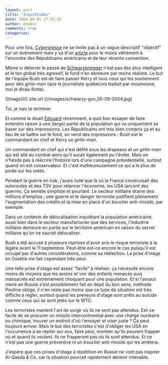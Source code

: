 ```yaml
---
layout: post
title: "Inquiétudes"
date: 2004-09-05 17:51:26
author: Hoedic
comments: true
categories: 
---
```



Pour une fois, [Cyberpresse](http://www.cyberpresse.ca/) ne se limite pas à un vague descriptif "objectif" sur un événement mais y va d'un [article](http://www.cyberpresse.ca/monde/article/1,151,1066,092004,784402.shtml) pour le moins véhément à l'encontre des Républicains américains et de leur récente convention.

Même si déterrer le passé de [Schwarzenegger](http://www.schwarzenegger.com/) n'est pas des plus intelligent et le ton global très agressif, le fond n'en demeure par moins réaliste. Le but de l'équipe Bush est de faire passer Kerry et tous ceux qui les soutiennent pour des *girlie-men* (que le journaliste québécois traduit par moumoune, moi je dirais fiotte).

![Image]({{ site.url }}/images/schwarzy-gov_05-09-2004.jpg)
<div class="photoattrib">Toi, je vais te terminer</div>



Et comme le disait [Édouard](http://www.salebete.net/archives/000427.html) récemment, à quoi bon essayer de faire entendre raison à une (large) partie de la population qui va uniquement se baser sur des impressions. Les Républicains ont très bien compris ça et au lieu de se battre sur le fond, on vend des impressions : Bush est le commandant en chef et Kerry un *girlie-man*.

Un commandant en chef qui s'est défilé sous les drapeaux et un *girlie-man* qui est allé au combat alors qu'il aurait également pu l'éviter. Mais on n'hésite pas à réécrire l'histoire lors d'une campagne présidentielle, surtout quand on est conservateur. Et c'est malheureusement ce qui a le plus de poids sur les votes.

Pendant la guerre en Irak, j'avais noté que là où la France construisait des autoroutes et des TGV pour relancer l'économie, les USA lancent des guerres. Ça semble simpliste et pourtant. Le secteur militaire draine des millions d'emplois ; une guerre et le danger terroriste justifient pleinement l'augmentation des crédits et la mise en place d'un bouclier anti-missile, par exemple.

Dans un contexte de délocalisation inquiétant la population américaine, aussi bien dans le secteur manufacturier que des services, l'industrie militaire demeure en partie sur le territoire américain en raison du secret militaire qu'on ne saurait délocaliser.

Bush a été accusé à plusieurs reprises d'avoir pris le risque terroriste à la légère avant le 11 septembre. Peut-être est-ce encore le cas puisqu'il est occupé par d'autres considérations, comme sa réélection. La prise d'otage en Ossétie me fait cependant très peur.

Une telle prise d'otage est assez "facile" à réaliser, ça nécessite encore moins de moyens que les avions et voir des enfants menacés puis massacrés est extrêmement choquant pour une population. Et si l'assaut mené en Russie s'est possiblement fait en dépit du bon sens, méthode Poutine oblige, il n'en reste pas moins que ce type de situation est très difficile à régler, surtout quand les preneurs d'otage sont prêts au suicide comme ceux qui se sont jetés sur le WTC.

Les terroristes manient l'art de surgir où ils ne sont pas attendus. Est-ce facile de se procurer un missile intercontinental avec une charge nucléaire ou chimique, trouver un endroit d'où l'envoyer et viser juste ? Ça peut toujours arriver. Mais le but des terroristes c'est d'obliger les USA en l'occurrence à se replier sur eux, faire peur, montrer qu'ils peuvent frapper où et quand ils veulent. Ils ne frapperont pas où ils sont attendus. Et ce n'est pas une guerre préventive ni un bouclier anti-missile qui les arrêtera.

J'espère que ces prises d'otage à répétition en Russie ne vont pas inspirer Al-Qaeda & Co. car la situation pourrait rapidement devenir intenable.